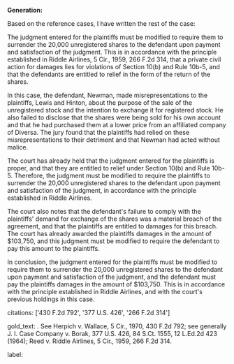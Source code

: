 **Generation:**



Based on the reference cases, I have written the rest of the case:

The judgment entered for the plaintiffs must be modified to require them to surrender the 20,000 unregistered shares to the defendant upon payment and satisfaction of the judgment. This is in accordance with the principle established in Riddle Airlines, 5 Cir., 1959, 266 F.2d 314, that a private civil action for damages lies for violations of Section 10(b) and Rule 10b-5, and that the defendants are entitled to relief in the form of the return of the shares.

In this case, the defendant, Newman, made misrepresentations to the plaintiffs, Lewis and Hinton, about the purpose of the sale of the unregistered stock and the intention to exchange it for registered stock. He also failed to disclose that the shares were being sold for his own account and that he had purchased them at a lower price from an affiliated company of Diversa. The jury found that the plaintiffs had relied on these misrepresentations to their detriment and that Newman had acted without malice.

The court has already held that the judgment entered for the plaintiffs is proper, and that they are entitled to relief under Section 10(b) and Rule 10b-5. Therefore, the judgment must be modified to require the plaintiffs to surrender the 20,000 unregistered shares to the defendant upon payment and satisfaction of the judgment, in accordance with the principle established in Riddle Airlines.

The court also notes that the defendant's failure to comply with the plaintiffs' demand for exchange of the shares was a material breach of the agreement, and that the plaintiffs are entitled to damages for this breach. The court has already awarded the plaintiffs damages in the amount of $103,750, and this judgment must be modified to require the defendant to pay this amount to the plaintiffs.

In conclusion, the judgment entered for the plaintiffs must be modified to require them to surrender the 20,000 unregistered shares to the defendant upon payment and satisfaction of the judgment, and the defendant must pay the plaintiffs damages in the amount of $103,750. This is in accordance with the principle established in Riddle Airlines, and with the court's previous holdings in this case.



citations: ['430 F.2d 792', '377 U.S. 426', '266 F.2d 314']

gold_text: . See Herpich v. Wallace, 5 Cir., 1970, 430 F.2d 792; see generally J. I. Case Company v. Borak, 377 U.S. 426, 84 S.Ct. 1555, 12 L.Ed.2d 423 (1964); Reed v. Riddle Airlines, 5 Cir., 1959, 266 F.2d 314.

label: 